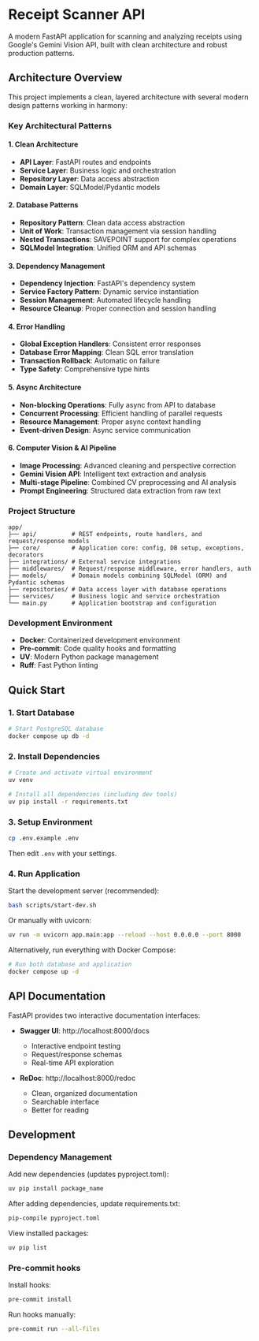 # Receipt Scanner API

A modern FastAPI application for scanning and analyzing receipts using Google's Gemini Vision API, built with clean architecture and robust production patterns.

## Architecture Overview

This project implements a clean, layered architecture with several modern design patterns working in harmony:

### Key Architectural Patterns

#### 1. Clean Architecture
- **API Layer**: FastAPI routes and endpoints
- **Service Layer**: Business logic and orchestration
- **Repository Layer**: Data access abstraction
- **Domain Layer**: SQLModel/Pydantic models

#### 2. Database Patterns
- **Repository Pattern**: Clean data access abstraction
- **Unit of Work**: Transaction management via session handling
- **Nested Transactions**: SAVEPOINT support for complex operations
- **SQLModel Integration**: Unified ORM and API schemas

#### 3. Dependency Management
- **Dependency Injection**: FastAPI's dependency system
- **Service Factory Pattern**: Dynamic service instantiation
- **Session Management**: Automated lifecycle handling
- **Resource Cleanup**: Proper connection and session handling

#### 4. Error Handling
- **Global Exception Handlers**: Consistent error responses
- **Database Error Mapping**: Clean SQL error translation
- **Transaction Rollback**: Automatic on failure
- **Type Safety**: Comprehensive type hints

#### 5. Async Architecture
- **Non-blocking Operations**: Fully async from API to database
- **Concurrent Processing**: Efficient handling of parallel requests
- **Resource Management**: Proper async context handling
- **Event-driven Design**: Async service communication

#### 6. Computer Vision & AI Pipeline
- **Image Processing**: Advanced cleaning and perspective correction
- **Gemini Vision API**: Intelligent text extraction and analysis
- **Multi-stage Pipeline**: Combined CV preprocessing and AI analysis
- **Prompt Engineering**: Structured data extraction from raw text

### Project Structure
```
app/
├── api/          # REST endpoints, route handlers, and request/response models
├── core/         # Application core: config, DB setup, exceptions, decorators
├── integrations/ # External service integrations
├── middlewares/  # Request/response middleware, error handlers, auth
├── models/       # Domain models combining SQLModel (ORM) and Pydantic schemas
├── repositories/ # Data access layer with database operations
├── services/     # Business logic and service orchestration
└── main.py       # Application bootstrap and configuration
```

### Development Environment

- **Docker**: Containerized development environment
- **Pre-commit**: Code quality hooks and formatting
- **UV**: Modern Python package management
- **Ruff**: Fast Python linting

## Quick Start

### 1. Start Database
```bash
# Start PostgreSQL database
docker compose up db -d
```

### 2. Install Dependencies
```bash
# Create and activate virtual environment
uv venv
```

```bash
# Install all dependencies (including dev tools)
uv pip install -r requirements.txt
```

### 3. Setup Environment
```bash
cp .env.example .env
```
Then edit `.env` with your settings.

### 4. Run Application

Start the development server (recommended):
```bash
bash scripts/start-dev.sh
```

Or manually with uvicorn:
```bash
uv run -m uvicorn app.main:app --reload --host 0.0.0.0 --port 8000
```

Alternatively, run everything with Docker Compose:
```bash
# Run both database and application
docker compose up -d
```

## API Documentation

FastAPI provides two interactive documentation interfaces:

- **Swagger UI**: http://localhost:8000/docs
  - Interactive endpoint testing
  - Request/response schemas
  - Real-time API exploration

- **ReDoc**: http://localhost:8000/redoc
  - Clean, organized documentation
  - Searchable interface
  - Better for reading

## Development

### Dependency Management

Add new dependencies (updates pyproject.toml):
```bash
uv pip install package_name
```

After adding dependencies, update requirements.txt:
```bash
pip-compile pyproject.toml
```

View installed packages:
```bash
uv pip list
```

### Pre-commit hooks

Install hooks:
```bash
pre-commit install
```

Run hooks manually:
```bash
pre-commit run --all-files
```
